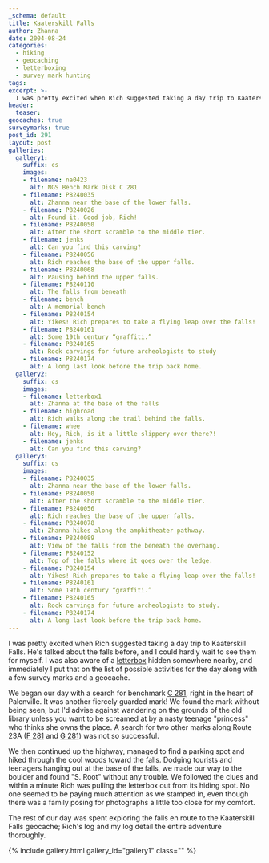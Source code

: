 ```yaml
---
_schema: default
title: Kaaterskill Falls
author: Zhanna
date: 2004-08-24
categories:
  - hiking
  - geocaching
  - letterboxing
  - survey mark hunting
tags:
excerpt: >- 
  I was pretty excited when Rich suggested taking a day trip to Kaaterskill Falls. He’s talked about the falls before, and I could hardly wait to see them for myself.
header:
  teaser:
geocaches: true
surveymarks: true
post_id: 291
layout: post
galleries:
  gallery1:
    suffix: cs
    images:
    - filename: na0423
      alt: NGS Bench Mark Disk C 281
    - filename: P8240035
      alt: Zhanna near the base of the lower falls.
    - filename: P8240026
      alt: Found it. Good job, Rich!
    - filename: P8240050
      alt: After the short scramble to the middle tier.
    - filename: jenks
      alt: Can you find this carving?
    - filename: P8240056
      alt: Rich reaches the base of the upper falls.
    - filename: P8240068
      alt: Pausing behind the upper falls.
    - filename: P8240110
      alt: The falls from beneath 
    - filename: bench
      alt: A memorial bench
    - filename: P8240154
      alt: Yikes! Rich prepares to take a flying leap over the falls!
    - filename: P8240161
      alt: Some 19th century “graffiti.”
    - filename: P8240165
      alt: Rock carvings for future archeologists to study 
    - filename: P8240174
      alt: A long last look before the trip back home.                  
  gallery2:
    suffix: cs
    images:
    - filename: letterbox1
      alt: Zhanna at the base of the falls
    - filename: highroad
      alt: Rich walks along the trail behind the falls.
    - filename: whee
      alt: Hey, Rich, is it a little slippery over there?!  
    - filename: jenks
      alt: Can you find this carving?           
  gallery3:
    suffix: cs
    images:
    - filename: P8240035
      alt: Zhanna near the base of the lower falls.
    - filename: P8240050
      alt: After the short scramble to the middle tier.
    - filename: P8240056
      alt: Rich reaches the base of the upper falls.
    - filename: P8240078
      alt: Zhanna hikes along the amphitheater pathway.
    - filename: P8240089
      alt: View of the falls from the beneath the overhang.
    - filename: P8240152
      alt: Top of the falls where it goes over the ledge. 
    - filename: P8240154
      alt: Yikes! Rich prepares to take a flying leap over the falls! 
    - filename: P8240161
      alt: Some 19th century “graffiti.”
    - filename: P8240165
      alt: Rock carvings for future archeologists to study.
    - filename: P8240174
      alt: A long last look before the trip back home.
---
```


I was pretty excited when Rich suggested taking a day trip to Kaaterskill Falls. He's talked about the falls before, and I could hardly wait to see them for myself. I was also aware of a [letterbox](https://www.letterboxing.org/boxes/view.php?boxnum=1024) hidden somewhere nearby, and immediately I put that on the list of possible activities for the day along with a few survey marks and a geocache.

We began our day with a search for benchmark [C 281](http://surveymarks.planetzhanna.com/surveymarks/na0423/), right in the heart of Palenville. It was another fiercely guarded mark! We found the mark without being seen, but I'd advise against wandering on the grounds of the old library unless you want to be screamed at by a nasty teenage "princess" who thinks she owns the place.  A search for two other marks along Route 23A ([F 281](https://www.ngs.noaa.gov/cgi-bin/ds_mark.prl?PidBox=NA0426) and [G 281](https://www.ngs.noaa.gov/cgi-bin/ds_mark.prl?PidBox=NA0427)) was not so successful. 

We then continued up the highway, managed to find a parking spot and hiked through the cool woods toward the falls. Dodging tourists and teenagers hanging out at the base of the falls, we made our way to the boulder and found "S. Root" without any trouble. We followed the clues and within a minute Rich was pulling the letterbox out from its hiding spot. No one seemed to be paying much attention as we stamped in, even though there was a family posing for photographs a little too close for my comfort. 

The rest of our day was spent exploring the falls en route to the Kaaterskill Falls geocache; Rich's log and my log detail the entire adventure thoroughly. 

{% include gallery.html gallery_id="gallery1" class="" %}